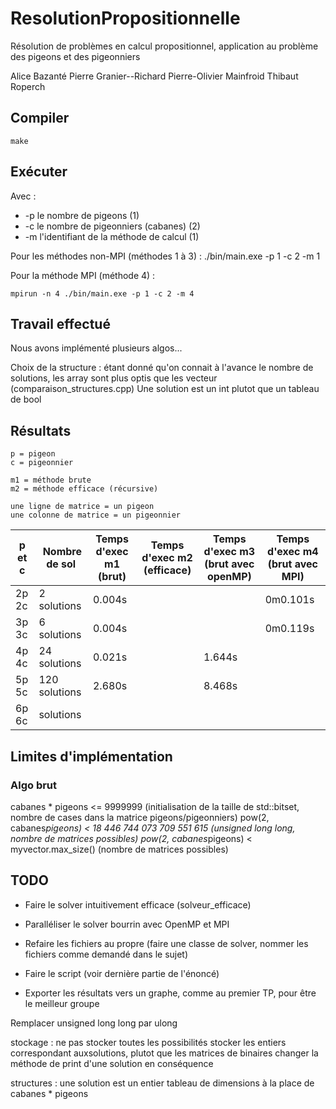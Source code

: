 # ResolutionPropositionnelle

Résolution de problèmes en calcul propositionnel, application au problème des pigeons et des pigeonniers

Alice Bazanté
Pierre Granier--Richard
Pierre-Olivier Mainfroid
Thibaut Roperch

## Compiler

    make

## Exécuter

Avec :
* -p le nombre de pigeons (1) 
* -c le nombre de pigeonniers (cabanes) (2)
* -m l'identifiant de la méthode de calcul (1)

Pour les méthodes non-MPI (méthodes 1 à 3) :
    ./bin/main.exe -p 1 -c 2 -m 1

Pour la méthode MPI (méthode 4) :

    mpirun -n 4 ./bin/main.exe -p 1 -c 2 -m 4

## Travail effectué

Nous avons implémenté plusieurs algos...

Choix de la structure : étant donné qu'on connait à l'avance le nombre de solutions, les array sont plus optis que les vecteur (comparaison_structures.cpp)
Une solution est un int plutot que un tableau de bool

## Résultats

    p = pigeon
    c = pigeonnier

    m1 = méthode brute 
    m2 = méthode efficace (récursive) 

    une ligne de matrice = un pigeon
    une colonne de matrice = un pigeonnier

| p et c | Nombre de sol | Temps d'exec m1 (brut) | Temps d'exec m2 (efficace) | Temps d'exec m3 (brut avec openMP) | Temps d'exec m4 (brut avec MPI) |
|--------|---------------|------------------------|----------------------------|------------------------------------|---------------------------------|
| 2p 2c  | 2 solutions   |         0.004s         |                            |                                    |             0m0.101s            |
| 3p 3c  | 6 solutions   |         0.004s         |                            |                                    |             0m0.119s            |
| 4p 4c  | 24 solutions  |         0.021s         |                            |               1.644s               |                                 | 
| 5p 5c  | 120 solutions |         2.680s         |                            |               8.468s               |                                 | 
| 6p 6c  |     solutions |                        |                            |                                    |                                 |

## Limites d'implémentation

### Algo brut

cabanes * pigeons <= 9999999 (initialisation de la taille de std::bitset, nombre de cases dans la matrice pigeons/pigeonniers)
pow(2, cabanes*pigeons) < 18 446 744 073 709 551 615 (unsigned long long, nombre de matrices possibles)
pow(2, cabanes*pigeons) < myvector.max_size() (nombre de matrices possibles)


## TODO

* Faire le solver intuitivement efficace (solveur_efficace)
* Paralléliser le solver bourrin avec OpenMP et MPI

* Refaire les fichiers au propre (faire une classe de solver, nommer les fichiers comme demandé dans le sujet)

* Faire le script (voir dernière partie de l'énoncé)
* Exporter les résultats vers un graphe, comme au premier TP, pour être le meilleur groupe

Remplacer unsigned long long par ulong

stockage :
ne pas stocker toutes les possibilités
stocker les entiers correspondant auxsolutions, plutot que les matrices de binaires
changer la méthode de print d'une solution en conséquence

structures :
une solution est un entier
tableau de dimensions à la place de cabanes * pigeons
